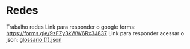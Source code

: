 # Redes
Trabalho redes
Link para responder o google forms: 
https://forms.gle/9zFZy3kWW6Rx3J837
Link para responder acessar o json:
[glossario (1).json](https://github.com/user-attachments/files/15556239/glossario.1.json)
